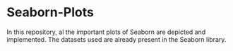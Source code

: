 # Seaborn-Plots
In this repository, al the important plots of Seaborn are depicted and implemented.
The datasets used are already present in the Seaborn library.
